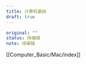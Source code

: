 ```yaml
---
title: 计算机基础
draft: true
---
```

```yaml
original: ""
status: 待编辑
note: 待编辑
```

[[Computer_Basic/Mac/index]]